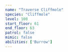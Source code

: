 ```yaml
---
name: "Traverse Cliffmole"
species: "Cliffmole"
level: 100
start_floor: 61
end_floor: 63
patrol: false
mimic: false
abilities: ['Burrow']
---
```

